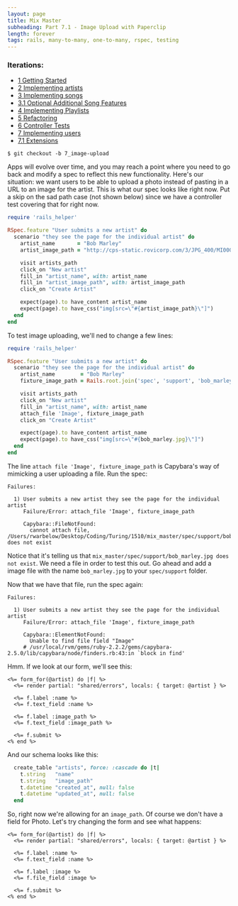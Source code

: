 ```yaml
---
layout: page
title: Mix Master
subheading: Part 7.1 - Image Upload with Paperclip
length: forever
tags: rails, many-to-many, one-to-many, rspec, testing
---
```



### Iterations:

* [1 Getting Started](1_getting_started)
* [2 Implementing artists](2_implementing_artists)
* [3 Implementing songs](3_implementing_songs)
* [3.1 Optional Additional Song Features](3_optional_additional_song_features)
* [4 Implementing Playlists](4_implementing_playlists)
* [5 Refactoring](5_refactoring)
* [6 Controller Tests](6_controller_tests)
* [7 Implementing users](7_implementing_users)
* [7.1 Extensions](wip-image-upload)


```
$ git checkout -b 7_image-upload
```

Apps will evolve over time, and you may reach a point where you need to go back and modify a spec to reflect this new functionality. Here's our situation: we want users to be able to upload a photo instead of pasting in a URL to an image for the artist. This is what our spec looks like right now. Put a skip on the sad path case (not shown below) since we have a controller test covering that for right now.

```ruby
require 'rails_helper'

RSpec.feature "User submits a new artist" do
  scenario "they see the page for the individual artist" do
    artist_name       = "Bob Marley"
    artist_image_path = "http://cps-static.rovicorp.com/3/JPG_400/MI0003/146/MI0003146038.jpg"

    visit artists_path
    click_on "New artist"
    fill_in "artist_name", with: artist_name
    fill_in "artist_image_path", with: artist_image_path
    click_on "Create Artist"

    expect(page).to have_content artist_name
    expect(page).to have_css("img[src=\"#{artist_image_path}\"]")
  end
end
```

To test image uploading, we'll ned to change a few lines:

```ruby
require 'rails_helper'

RSpec.feature "User submits a new artist" do
  scenario "they see the page for the individual artist" do
    artist_name        = "Bob Marley"
    fixture_image_path = Rails.root.join('spec', 'support', 'bob_marley.jpg')

    visit artists_path
    click_on "New artist"
    fill_in "artist_name", with: artist_name
    attach_file 'Image', fixture_image_path
    click_on "Create Artist"

    expect(page).to have_content artist_name
    expect(page).to have_css("img[src=\"#{bob_marley.jpg}\"]")
  end
end
```

The line `attach file 'Image', fixture_image_path` is Capybara's way of mimicking a user uploading a file. Run the spec:

```
Failures:

  1) User submits a new artist they see the page for the individual artist
     Failure/Error: attach_file 'Image', fixture_image_path

     Capybara::FileNotFound:
       cannot attach file, /Users/rwarbelow/Desktop/Coding/Turing/1510/mix_master/spec/support/bob_marley.jpg does not exist
```

Notice that it's telling us that `mix_master/spec/support/bob_marley.jpg does not exist`. We need a file in order to test this out. Go ahead and add a image file with the name `bob_marley.jpg` to your `spec/support` folder.

Now that we have that file, run the spec again:

```
Failures:

  1) User submits a new artist they see the page for the individual artist
     Failure/Error: attach_file 'Image', fixture_image_path

     Capybara::ElementNotFound:
       Unable to find file field "Image"
     # /usr/local/rvm/gems/ruby-2.2.2/gems/capybara-2.5.0/lib/capybara/node/finders.rb:43:in `block in find'
```

Hmm. If we look at our form, we'll see this:

```erb
<%= form_for(@artist) do |f| %>
  <%= render partial: "shared/errors", locals: { target: @artist } %>

  <%= f.label :name %>
  <%= f.text_field :name %>

  <%= f.label :image_path %>
  <%= f.text_field :image_path %>

  <%= f.submit %>
<% end %>
```

And our schema looks like this:

```ruby
  create_table "artists", force: :cascade do |t|
    t.string   "name"
    t.string   "image_path"
    t.datetime "created_at", null: false
    t.datetime "updated_at", null: false
  end
```

So, right now we're allowing for an `image_path`. Of course we don't have a field for Photo. Let's try changing the form and see what happens:

```erb
<%= form_for(@artist) do |f| %>
  <%= render partial: "shared/errors", locals: { target: @artist } %>

  <%= f.label :name %>
  <%= f.text_field :name %>

  <%= f.label :image %>
  <%= f.file_field :image %>

  <%= f.submit %>
<% end %>
```
